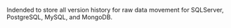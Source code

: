 Indended to store all version history for raw data movement for SQLServer, PostgreSQL, MySQL, and MongoDB.
